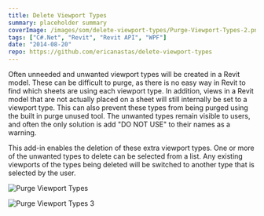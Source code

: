 ```yaml
---
title: Delete Viewport Types
summary: placeholder summary
coverImage: /images/som/delete-viewport-types/Purge-Viewport-Types-2.png
tags: ["C#.Net", "Revit", "Revit API", "WPF"]
date: "2014-08-20"
repo: https://github.com/ericanastas/delete-viewport-types
---
```


Often unneeded and unwanted viewport types will be created in a Revit model. These can be difficult to purge, as there is no easy way in Revit to find which sheets are using each viewport type. In addition, views in a Revit model that are not actually placed on a sheet will still internally be set to a viewport type. This can also prevent these types from being purged using the built in purge unused tool. The unwanted types remain visible to users, and often the only solution is add "DO NOT USE" to their names as a warning.

This add-in enables the deletion of these extra viewport types. One or more of the unwanted types to delete can be selected from a list. Any existing viewports of the types being deleted will be switched to another type that is selected by the user.

![Purge Viewport Types](/images/som/delete-viewport-types/Purge-Viewport-Types.png)

![Purge Viewport Types 3](/images/som/delete-viewport-types/Purge-Viewport-Types-3.png)
